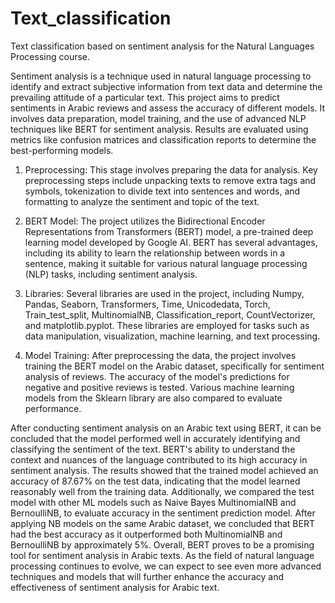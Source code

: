 # Text_classification
Text classification based on sentiment analysis for the Natural Languages Processing course.

Sentiment analysis is a technique used in natural language processing to identify and extract subjective information from text data and determine the prevailing attitude of a particular text. 
This project aims to predict sentiments in Arabic reviews and assess the accuracy of different models. It involves data preparation, model training, and the use of advanced NLP techniques like BERT for sentiment analysis. Results are evaluated using metrics like confusion matrices and classification reports to determine the best-performing models.
1. Preprocessing: This stage involves preparing the data for analysis. Key preprocessing steps include unpacking texts to remove extra tags and symbols, tokenization to divide text into sentences and words, and formatting to analyze the sentiment and topic of the text.

2. BERT Model: The project utilizes the Bidirectional Encoder Representations from Transformers (BERT) model, a pre-trained deep learning model developed by Google AI. BERT has several advantages, including its ability to learn the relationship between words in a sentence, making it suitable for various natural language processing (NLP) tasks, including sentiment analysis.

3. Libraries: Several libraries are used in the project, including Numpy, Pandas, Seaborn, Transformers, Time, Unicodedata, Torch, Train_test_split, MultinomialNB, Classification_report, CountVectorizer, and matplotlib.pyplot. These libraries are employed for tasks such as data manipulation, visualization, machine learning, and text processing.

4. Model Training: After preprocessing the data, the project involves training the BERT model on the Arabic dataset, specifically for sentiment analysis of reviews. The accuracy of the model's predictions for negative and positive reviews is tested. Various machine learning models from the Sklearn library are also compared to evaluate performance.

   
After conducting sentiment analysis on an Arabic text using BERT, it can be concluded that the model performed well in accurately identifying and classifying the sentiment of the text. BERT's ability to understand the context and nuances of the language contributed to its high accuracy in sentiment analysis. The results showed that the trained model achieved an accuracy of 87.67% on the test data, indicating that the model learned reasonably well from the training data. Additionally, we compared the test model with other ML models such as Naive Bayes MultinomialNB and BernoulliNB, to evaluate accuracy in the sentiment prediction model. After applying NB models on the same Arabic dataset, we concluded that BERT had the best accuracy as it outperformed both MultinomialNB and BernoulliNB by approximately 5%. Overall, BERT proves to be a promising tool for sentiment analysis in Arabic texts. As the field of natural language processing continues to evolve, we can expect to see even more advanced techniques and models that will further enhance the accuracy and effectiveness of sentiment analysis for Arabic text.
